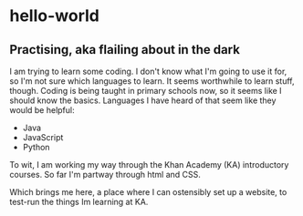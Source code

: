 # hello-world
## Practising, aka flailing about in the dark

I am trying to learn some coding. I don't know what I'm going to use it for, so I'm not sure which languages to learn. It seems worthwhile to learn stuff, though. Coding is being taught in primary schools now, so it seems like I should know the basics. Languages I have heard of that seem like they would be helpful:

- Java
- JavaScript
- Python

To wit, I am working my way through the Khan Academy (KA) introductory courses. So far I'm partway through html and CSS.

Which brings me here, a place where I can ostensibly set up a website, to test-run the things Im learning at KA.
